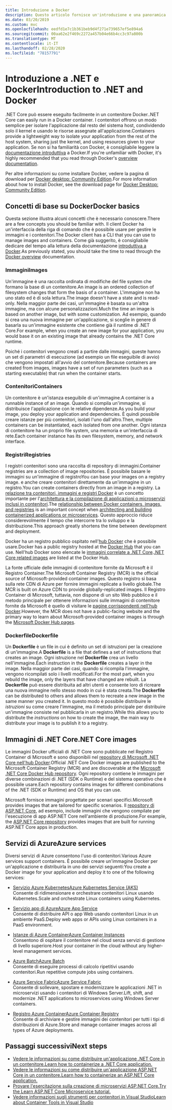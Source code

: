 ```yaml
---
title: Introduzione a Docker
description: Questo articolo fornisce un'introduzione e una panoramica di Docker nel contesto di un'applicazione .NET Core.
ms.date: 03/20/2019
ms.custom: mvc
ms.openlocfilehash: eedfd1e7c1b361beb9d4f271e739657ef5e894a6
ms.sourcegitcommit: 00aa62e2f469c2272a457b04e66b4cc3c97a800b
ms.translationtype: MT
ms.contentlocale: it-IT
ms.lasthandoff: 02/28/2020
ms.locfileid: "78157791"
---
```

# <a name="introduction-to-net-and-docker"></a><span data-ttu-id="c87ab-103">Introduzione a .NET e Docker</span><span class="sxs-lookup"><span data-stu-id="c87ab-103">Introduction to .NET and Docker</span></span>

<span data-ttu-id="c87ab-104">.NET Core può essere eseguito facilmente in un contenitore Docker.</span><span class="sxs-lookup"><span data-stu-id="c87ab-104">.NET Core can easily run in a Docker container.</span></span> <span data-ttu-id="c87ab-105">I contenitori offrono un modo semplice per isolare l'applicazione dal resto del sistema host, condividendo solo il kernel e usando le risorse assegnate all'applicazione.</span><span class="sxs-lookup"><span data-stu-id="c87ab-105">Containers provide a lightweight way to isolate your application from the rest of the host system, sharing just the kernel, and using resources given to your application.</span></span> <span data-ttu-id="c87ab-106">Se non si ha familiarità con Docker, è consigliabile leggere la [documentazione introduttiva](https://docs.docker.com/engine/docker-overview/) a Docker.</span><span class="sxs-lookup"><span data-stu-id="c87ab-106">If you're unfamiliar with Docker, it's highly recommended that you read through Docker's [overview documentation](https://docs.docker.com/engine/docker-overview/).</span></span>

<span data-ttu-id="c87ab-107">Per altre informazioni su come installare Docker, vedere la pagina di download per [Docker desktop: Community Edition](https://www.docker.com/products/docker-desktop).</span><span class="sxs-lookup"><span data-stu-id="c87ab-107">For more information about how to install Docker, see the download page for [Docker Desktop: Community Edition](https://www.docker.com/products/docker-desktop).</span></span>

## <a name="docker-basics"></a><span data-ttu-id="c87ab-108">Concetti di base su Docker</span><span class="sxs-lookup"><span data-stu-id="c87ab-108">Docker basics</span></span>

<span data-ttu-id="c87ab-109">Questa sezione illustra alcuni concetti che è necessario conoscere.</span><span class="sxs-lookup"><span data-stu-id="c87ab-109">There are a few concepts you should be familiar with.</span></span> <span data-ttu-id="c87ab-110">Il client Docker ha un'interfaccia della riga di comando che è possibile usare per gestire le immagini e i contenitori.</span><span class="sxs-lookup"><span data-stu-id="c87ab-110">The Docker client has a CLI that you can use to manage images and containers.</span></span> <span data-ttu-id="c87ab-111">Come già suggerito, è consigliabile dedicare del tempo alla lettura della documentazione [introduttiva a Docker](https://docs.docker.com/engine/docker-overview/).</span><span class="sxs-lookup"><span data-stu-id="c87ab-111">As previously stated, you should take the time to read through the [Docker overview](https://docs.docker.com/engine/docker-overview/) documentation.</span></span>

### <a name="images"></a><span data-ttu-id="c87ab-112">Immagini</span><span class="sxs-lookup"><span data-stu-id="c87ab-112">Images</span></span>

<span data-ttu-id="c87ab-113">Un'immagine è una raccolta ordinata di modifiche del file system che formano la base di un contenitore.</span><span class="sxs-lookup"><span data-stu-id="c87ab-113">An image is an ordered collection of filesystem changes that form the basis of a container.</span></span> <span data-ttu-id="c87ab-114">L'immagine non ha uno stato ed è di sola lettura.</span><span class="sxs-lookup"><span data-stu-id="c87ab-114">The image doesn't have a state and is read-only.</span></span> <span data-ttu-id="c87ab-115">Nella maggior parte dei casi, un'immagine è basata su un'altra immagine, ma con alcune personalizzazioni.</span><span class="sxs-lookup"><span data-stu-id="c87ab-115">Much the time an image is based on another image, but with some customization.</span></span> <span data-ttu-id="c87ab-116">Ad esempio, quando si crea una nuova immagine per un'applicazione, si sceglie in genere di basarla su un'immagine esistente che contiene già il runtime di .NET Core.</span><span class="sxs-lookup"><span data-stu-id="c87ab-116">For example, when you create an new image for your application, you would base it on an existing image that already contains the .NET Core runtime.</span></span>

<span data-ttu-id="c87ab-117">Poiché i contenitori vengono creati a partire dalle immagini, queste hanno un set di parametri di esecuzione (ad esempio un file eseguibile di avvio) che vengono impostati all'avvio del contenitore.</span><span class="sxs-lookup"><span data-stu-id="c87ab-117">Because containers are created from images, images have a set of run parameters (such as a starting executable) that run when the container starts.</span></span>

### <a name="containers"></a><span data-ttu-id="c87ab-118">Contenitori</span><span class="sxs-lookup"><span data-stu-id="c87ab-118">Containers</span></span>

<span data-ttu-id="c87ab-119">Un contenitore è un'istanza eseguibile di un'immagine.</span><span class="sxs-lookup"><span data-stu-id="c87ab-119">A container is a runnable instance of an image.</span></span> <span data-ttu-id="c87ab-120">Quando si compila un'immagine, si distribuisce l'applicazione con le relative dipendenze.</span><span class="sxs-lookup"><span data-stu-id="c87ab-120">As you build your image, you deploy your application and dependencies.</span></span> <span data-ttu-id="c87ab-121">È quindi possibile creare istanze per più contenitori, isolati l'uno dall'altro.</span><span class="sxs-lookup"><span data-stu-id="c87ab-121">Then, multiple containers can be instantiated, each isolated from one another.</span></span> <span data-ttu-id="c87ab-122">Ogni istanza di contenitore ha un proprio file system, una memoria e un'interfaccia di rete.</span><span class="sxs-lookup"><span data-stu-id="c87ab-122">Each container instance has its own filesystem, memory, and network interface.</span></span>

### <a name="registries"></a><span data-ttu-id="c87ab-123">Registri</span><span class="sxs-lookup"><span data-stu-id="c87ab-123">Registries</span></span>

<span data-ttu-id="c87ab-124">I registri contenitori sono una raccolta di repository di immagini.</span><span class="sxs-lookup"><span data-stu-id="c87ab-124">Container registries are a collection of image repositories.</span></span> <span data-ttu-id="c87ab-125">È possibile basare le immagini su un'immagine di registro</span><span class="sxs-lookup"><span data-stu-id="c87ab-125">You can base your images on a registry image.</span></span> <span data-ttu-id="c87ab-126">e anche creare contenitori direttamente da un'immagine in un registro.</span><span class="sxs-lookup"><span data-stu-id="c87ab-126">You can create containers directly from an image in a registry.</span></span> <span data-ttu-id="c87ab-127">La [relazione tra contenitori, immagini e registri Docker](../../architecture/microservices/container-docker-introduction/docker-containers-images-registries.md) è un concetto importante per l'[architettura e la compilazione di applicazioni o microservizi inclusi in contenitori](../../architecture/microservices/architect-microservice-container-applications/index.md).</span><span class="sxs-lookup"><span data-stu-id="c87ab-127">The [relationship between Docker containers, images, and registries](../../architecture/microservices/container-docker-introduction/docker-containers-images-registries.md) is an important concept when [architecting and building containerized applications or microservices](../../architecture/microservices/architect-microservice-container-applications/index.md).</span></span> <span data-ttu-id="c87ab-128">Questo approccio riduce considerevolmente il tempo che intercorre tra lo sviluppo e la distribuzione.</span><span class="sxs-lookup"><span data-stu-id="c87ab-128">This approach greatly shortens the time between development and deployment.</span></span>

<span data-ttu-id="c87ab-129">Docker ha un registro pubblico ospitato nell'[hub Docker](https://hub.docker.com/) che è possibile usare.</span><span class="sxs-lookup"><span data-stu-id="c87ab-129">Docker has a public registry hosted at the [Docker Hub](https://hub.docker.com/) that you can use.</span></span> <span data-ttu-id="c87ab-130">Nell'hub Docker sono elencate le [immagini correlate a .NET Core](https://hub.docker.com/_/microsoft-dotnet-core/).</span><span class="sxs-lookup"><span data-stu-id="c87ab-130">[.NET Core related images](https://hub.docker.com/_/microsoft-dotnet-core/) are listed at the Docker Hub.</span></span>

<span data-ttu-id="c87ab-131">La fonte ufficiale delle immagini di contenitore fornite da Microsoft è il Registro Container.</span><span class="sxs-lookup"><span data-stu-id="c87ab-131">The Microsoft Container Registry (MCR) is the official source of Microsoft-provided container images.</span></span> <span data-ttu-id="c87ab-132">Questo registro si basa sulla rete CDN di Azure per fornire immagini replicate a livello globale.</span><span class="sxs-lookup"><span data-stu-id="c87ab-132">The MCR is built on Azure CDN to provide globally-replicated images.</span></span> <span data-ttu-id="c87ab-133">Il Registro Container di Microsoft, tuttavia, non dispone di un sito Web pubblico e il metodo principale per ottenere informazioni sulle immagini di contenitore fornite da Microsoft è quello di visitare le [pagine corrispondenti nell'hub Docker](https://hub.docker.com/_/microsoft-dotnet-core/).</span><span class="sxs-lookup"><span data-stu-id="c87ab-133">However, the MCR does not have a public-facing website and the primary way to learn about Microsoft-provided container images is through the [Microsoft Docker Hub pages](https://hub.docker.com/_/microsoft-dotnet-core/).</span></span>

### <a name="dockerfile"></a><span data-ttu-id="c87ab-134">Dockerfile</span><span class="sxs-lookup"><span data-stu-id="c87ab-134">Dockerfile</span></span>

<span data-ttu-id="c87ab-135">Un **Dockerfile** è un file in cui è definito un set di istruzioni per la creazione di un'immagine.</span><span class="sxs-lookup"><span data-stu-id="c87ab-135">A **Dockerfile** is a file that defines a set of instructions that creates an image.</span></span> <span data-ttu-id="c87ab-136">Ogni istruzione nel **Dockerfile** crea un livello nell'immagine.</span><span class="sxs-lookup"><span data-stu-id="c87ab-136">Each instruction in the **Dockerfile** creates a layer in the image.</span></span> <span data-ttu-id="c87ab-137">Nella maggior parte dei casi, quando si ricompila l'immagine, vengono ricompilati solo i livelli modificati.</span><span class="sxs-lookup"><span data-stu-id="c87ab-137">For the most part, when you rebuild the image, only the layers that have changed are rebuilt.</span></span> <span data-ttu-id="c87ab-138">La **Dockerfile** può essere distribuita ad altri utenti e consente loro di ricreare una nuova immagine nello stesso modo in cui è stata creata.</span><span class="sxs-lookup"><span data-stu-id="c87ab-138">The **Dockerfile** can be distributed to others and allows them to recreate a new image in the same manner you created it.</span></span> <span data-ttu-id="c87ab-139">In questo modo è possibile distribuire le *istruzioni* su come creare l'immagine, ma il metodo principale per distribuire un'immagine consiste nel pubblicarla in un registro.</span><span class="sxs-lookup"><span data-stu-id="c87ab-139">While this allows you to distribute the *instructions* on how to create the image, the main way to distribute your image is to publish it to a registry.</span></span>

## <a name="net-core-images"></a><span data-ttu-id="c87ab-140">Immagini di .NET Core</span><span class="sxs-lookup"><span data-stu-id="c87ab-140">.NET Core images</span></span>

<span data-ttu-id="c87ab-141">Le immagini Docker ufficiali di .NET Core sono pubblicate nel Registro Container di Microsoft e sono disponibili nel [repository di Microsoft .NET Core nell'hub Docker](https://hub.docker.com/_/microsoft-dotnet-core/).</span><span class="sxs-lookup"><span data-stu-id="c87ab-141">Official .NET Core Docker images are published to the Microsoft Container Registry (MCR) and are discoverable at the [Microsoft .NET Core Docker Hub repository](https://hub.docker.com/_/microsoft-dotnet-core/).</span></span> <span data-ttu-id="c87ab-142">Ogni repository contiene le immagini per diverse combinazioni di .NET (SDK o Runtime) e del sistema operativo che è possibile usare.</span><span class="sxs-lookup"><span data-stu-id="c87ab-142">Each repository contains images for different combinations of the .NET (SDK or Runtime) and OS that you can use.</span></span>

<span data-ttu-id="c87ab-143">Microsoft fornisce immagini progettate per scenari specifici.</span><span class="sxs-lookup"><span data-stu-id="c87ab-143">Microsoft provides images that are tailored for specific scenarios.</span></span> <span data-ttu-id="c87ab-144">Il [repository di ASP.NET Core](https://hub.docker.com/_/microsoft-dotnet-core-aspnet/), ad esempio, include immagini che vengono compilate per l'esecuzione di app ASP.NET Core nell'ambiente di produzione.</span><span class="sxs-lookup"><span data-stu-id="c87ab-144">For example, the [ASP.NET Core repository](https://hub.docker.com/_/microsoft-dotnet-core-aspnet/) provides images that are built for running ASP.NET Core apps in production.</span></span>

## <a name="azure-services"></a><span data-ttu-id="c87ab-145">Servizi di Azure</span><span class="sxs-lookup"><span data-stu-id="c87ab-145">Azure services</span></span>

<span data-ttu-id="c87ab-146">Diversi servizi di Azure consentono l'uso di contenitori.</span><span class="sxs-lookup"><span data-stu-id="c87ab-146">Various Azure services support containers.</span></span> <span data-ttu-id="c87ab-147">È possibile creare un'immagine Docker per un'applicazione e distribuirla in uno dei servizi seguenti:</span><span class="sxs-lookup"><span data-stu-id="c87ab-147">You create a Docker image for your application and deploy it to one of the following services:</span></span>

- <span data-ttu-id="c87ab-148">[Servizio Azure Kubernetes](https://azure.microsoft.com/services/kubernetes-service/)</span><span class="sxs-lookup"><span data-stu-id="c87ab-148">[Azure Kubernetes Service (AKS)](https://azure.microsoft.com/services/kubernetes-service/)</span></span>\
<span data-ttu-id="c87ab-149">Consente di ridimensionare e orchestrare contenitori Linux usando Kubernetes.</span><span class="sxs-lookup"><span data-stu-id="c87ab-149">Scale and orchestrate Linux containers using Kubernetes.</span></span>

- <span data-ttu-id="c87ab-150">[Servizio app di Azure](https://azure.microsoft.com/services/app-service/containers/)</span><span class="sxs-lookup"><span data-stu-id="c87ab-150">[Azure App Service](https://azure.microsoft.com/services/app-service/containers/)</span></span>\
<span data-ttu-id="c87ab-151">Consente di distribuire API o app Web usando contenitori Linux in un ambiente PaaS.</span><span class="sxs-lookup"><span data-stu-id="c87ab-151">Deploy web apps or APIs using Linux containers in a PaaS environment.</span></span>

- <span data-ttu-id="c87ab-152">[Istanze di Azure Container](https://azure.microsoft.com/services/container-instances/)</span><span class="sxs-lookup"><span data-stu-id="c87ab-152">[Azure Container Instances](https://azure.microsoft.com/services/container-instances/)</span></span>\
<span data-ttu-id="c87ab-153">Consentono di ospitare il contenitore nel cloud senza servizi di gestione di livello superiore.</span><span class="sxs-lookup"><span data-stu-id="c87ab-153">Host your container in the cloud without any higher-level management services.</span></span>

- <span data-ttu-id="c87ab-154">[Azure Batch](https://azure.microsoft.com/services/batch/)</span><span class="sxs-lookup"><span data-stu-id="c87ab-154">[Azure Batch](https://azure.microsoft.com/services/batch/)</span></span>\
<span data-ttu-id="c87ab-155">Consente di eseguire processi di calcolo ripetitivi usando contenitori.</span><span class="sxs-lookup"><span data-stu-id="c87ab-155">Run repetitive compute jobs using containers.</span></span>

- <span data-ttu-id="c87ab-156">[Azure Service Fabric](https://azure.microsoft.com/services/service-fabric/)</span><span class="sxs-lookup"><span data-stu-id="c87ab-156">[Azure Service Fabric](https://azure.microsoft.com/services/service-fabric/)</span></span>\
<span data-ttu-id="c87ab-157">Consente di sollevare, spostare e modernizzare le applicazioni .NET in microservizi usando i contenitori di Windows Server.</span><span class="sxs-lookup"><span data-stu-id="c87ab-157">Lift, shift, and modernize .NET applications to microservices using Windows Server containers.</span></span>

- <span data-ttu-id="c87ab-158">[Registro Azure Container](https://azure.microsoft.com/services/container-registry/)</span><span class="sxs-lookup"><span data-stu-id="c87ab-158">[Azure Container Registry](https://azure.microsoft.com/services/container-registry/)</span></span>\
<span data-ttu-id="c87ab-159">Consente di archiviare e gestire immagini dei contenitori per tutti i tipi di distribuzioni di Azure.</span><span class="sxs-lookup"><span data-stu-id="c87ab-159">Store and manage container images across all types of Azure deployments.</span></span>

## <a name="next-steps"></a><span data-ttu-id="c87ab-160">Passaggi successivi</span><span class="sxs-lookup"><span data-stu-id="c87ab-160">Next steps</span></span>

- [<span data-ttu-id="c87ab-161">Vedere le informazioni su come distribuire un'applicazione .NET Core in un contenitore.</span><span class="sxs-lookup"><span data-stu-id="c87ab-161">Learn how to containerize a .NET Core application.</span></span>](build-container.md)
- [<span data-ttu-id="c87ab-162">Vedere le informazioni su come distribuire un'applicazione ASP.NET Core in un contenitore.</span><span class="sxs-lookup"><span data-stu-id="c87ab-162">Learn how to containerize an ASP.NET Core application.</span></span>](/aspnet/core/host-and-deploy/docker/building-net-docker-images)
- [<span data-ttu-id="c87ab-163">Provare l'esercitazione sulla creazione di microservizi ASP.NET Core.</span><span class="sxs-lookup"><span data-stu-id="c87ab-163">Try the Learn ASP.NET Core Microservice tutorial.</span></span>](https://dotnet.microsoft.com/learn/web/aspnet-microservice-tutorial/intro)
- [<span data-ttu-id="c87ab-164">Vedere informazioni sugli strumenti per contenitori in Visual Studio</span><span class="sxs-lookup"><span data-stu-id="c87ab-164">Learn about Container Tools in Visual Studio</span></span>](/visualstudio/containers/overview)
